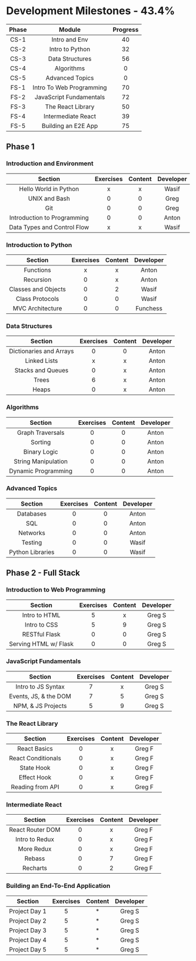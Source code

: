 # Development Milestones - 43.4%

|Phase |    Module               | Progress       | 
|:----:|:-----------------------:|:--------------:|
| CS-1 | Intro and Env           | 40             |
| CS-2 | Intro to Python         | 32             |
| CS-3 | Data Structures         | 56             |
| CS-4 | Algorithms              | 0              |
| CS-5 | Advanced Topics         | 0              |
| FS-1 | Intro To Web Programming| 70             |
| FS-2 | JavaScript Fundamentals | 72             |
| FS-3 | The React Library       | 50             |
| FS-4 | Intermediate React      | 39             |
| FS-5 | Building an E2E App     | 75             |

## Phase 1

### Introduction and Environment

|    Section                         | Exercises      |  Content      | Developer |
|:----------------------------------:|:--------------:|:-------------:|:---------:|
| Hello World in Python              | x              | x             | Wasif     |
| UNIX and Bash                      | 0              | 0             | Greg      |
| Git                                | 0              | 0             | Greg      |
| Introduction to Programming        | 0              | 0             | Anton     |
| Data Types and Control Flow        | x              | x             | Wasif     |

### Introduction to Python

|    Section                  | Exercises      |  Content      | Developer |
|:---------------------------:|:--------------:|:-------------:|:---------:|
| Functions                   | x              | x             | Anton     |
| Recursion                   | 0              | x             | Anton     |
| Classes and Objects         | 0              | 2             | Wasif     |
| Class Protocols             | 0              | 0             | Wasif     |
| MVC Architecture            | 0              | 0             | Funchess  |

### Data Structures

|    Section              | Exercises      |  Content      | Developer |
|:-----------------------:|:--------------:|:-------------:|:---------:|
| Dictionaries and Arrays | 0              | 0             | Anton     |
| Linked Lists            | x              | x             | Anton     |
| Stacks and Queues       | 0              | x             | Anton     |
| Trees                   | 6              | x             | Anton     |
| Heaps                   | 0              | x             | Anton     |

### Algorithms

|    Section           | Exercises      |  Content      | Developer |
|:--------------------:|:--------------:|:-------------:|:---------:|
| Graph Traversals     | 0              | 0             | Anton     |
| Sorting              | 0              | 0             | Anton     |
| Binary Logic         | 0              | 0             | Anton     |
| String Manipulation  | 0              | 0             | Anton     |
| Dynamic Programming  | 0              | 0             | Anton     |

### Advanced Topics

|    Section        | Exercises      |  Content      | Developer |
|:-----------------:|:--------------:|:-------------:|:---------:|
| Databases         | 0              | 0             | Anton     |
| SQL               | 0              | 0             | Anton     |
| Networks          | 0              | 0             | Anton     |
| Testing           | 0              | 0             | Wasif     |
| Python Libraries  | 0              | 0             | Wasif     

## Phase 2 - Full Stack

### Introduction to Web Programming
|    Section           | Exercises      |  Content      | Developer |
|:--------------------:|:--------------:|:-------------:|:---------:|
| Intro to HTML        | 5              | x             | Greg S    | 
| Intro to CSS         | 5              | 9             | Greg S    | 
| RESTful Flask        | 0              | 0             | Greg S    | 
| Serving HTML w/ Flask| 0              | 0             | Greg S    | 

### JavaScript Fundamentals
|    Section           | Exercises      |  Content      | Developer |
|:--------------------:|:--------------:|:-------------:|:---------:|
| Intro to JS Syntax   | 7              | x             | Greg S    |
| Events, JS, & the DOM| 7              | 5             | Greg S    |
| NPM, & JS Projects   | 5              | 9             | Greg S    |

### The React  Library
|    Section           | Exercises      |  Content      | Developer |
|:--------------------:|:--------------:|:-------------:|:---------:|
| React Basics         | 0              | x             | Greg F    |
| React Conditionals   | 0              | x             | Greg F    |
| State Hook           | 0              | x             | Greg F    |
| Effect Hook          | 0              | x             | Greg F    |
| Reading from API     | 0              | x             | Greg F    |

### Intermediate React
|    Section           | Exercises      |  Content      | Developer |
|:--------------------:|:--------------:|:-------------:|:---------:|
| React Router DOM     | 0              | x             | Greg F    |
| Intro to Redux       | 0              | x             | Greg F    |
| More Redux           | 0              | x             | Greg F    |
| Rebass               | 0              | 7             | Greg F    |
| Recharts             | 0              | 2             | Greg F    |

### Building an End-To-End Application
|    Section           | Exercises      |  Content      | Developer |
|:--------------------:|:--------------:|:-------------:|:---------:|
| Project Day 1        | 5              | *             | Greg S    |
| Project Day 2        | 5              | *             | Greg S    |
| Project Day 3        | 5              | *             | Greg S    |
| Project Day 4        | 5              | *             | Greg S    |
| Project Day 5        | 5              | *             | Greg S    |
